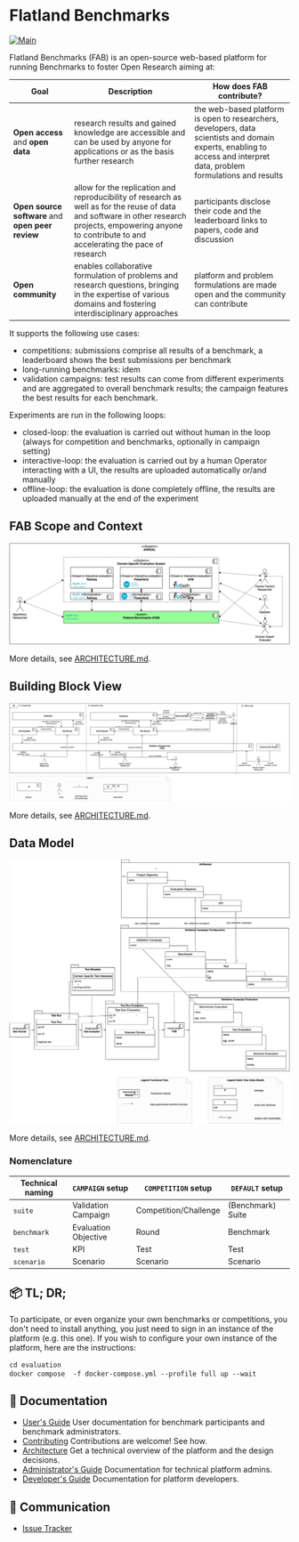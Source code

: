 Flatland Benchmarks
===================
[![Main](https://github.com/flatland-association/flatland-benchmarks/actions/workflows/checks.yml/badge.svg)](https://github.com/flatland-association/flatland-benchmarks/actions/workflows/checks.yml)

Flatland Benchmarks (FAB) is an open-source web-based platform for running Benchmarks to foster Open Research aiming at:

| Goal                                               | Description                                                                                                                                                                                                  | How does FAB contribute?                                                                                                                                               |
|----------------------------------------------------|--------------------------------------------------------------------------------------------------------------------------------------------------------------------------------------------------------------|------------------------------------------------------------------------------------------------------------------------------------------------------------------------|
| **Open access** and **open data**                  | research results and gained knowledge are accessible and can be used by anyone for applications or as the basis further research                                                                             | the web-based platform is open to researchers, developers, data scientists and domain experts, enabling to access and interpret data, problem formulations and results |
| **Open source software**  and **open peer review** | allow for the replication and reproducibility of research as well as for the reuse of data and software in other research projects, empowering anyone to contribute to and accelerating the pace of research | participants disclose their code and the leaderboard links to papers, code and discussion                                                                              |
| **Open community**                                 | enables collaborative formulation of problems and research questions, bringing in the expertise of various domains and fostering interdisciplinary approaches                                                | platform and problem formulations are made open and the community can contribute                                                                                       |

It supports the following use cases:

* competitions: submissions comprise all results of a benchmark, a leaderboard shows the best submissions per benchmark
* long-running benchmarks: idem
* validation campaigns: test results can come from different experiments and are aggregated to overall benchmark results; the campaign features the best results for each benchmark.

Experiments are run in the following loops:

* closed-loop: the evaluation is carried out without human in the loop (always for competition and benchmarks, optionally in campaign setting)
* interactive-loop: the evaluation is carried out by a human Operator interacting with a UI, the results are uploaded automatically or/and manually
* offline-loop: the evaluation is done completely offline, the results are uploaded manually at the end of the experiment

## FAB Scope and Context

![SystemContext.drawio.png](docs/img/architecture/SystemContext.drawio.png)

More details, see [ARCHITECTURE.md](docs/ARCHITECTURE.md).

## Building Block View

![Closed_and_Interactive_Loop_Eval.drawio.png](docs/img/architecture/Closed_and_Interactive_Loop_Eval.drawio.png)

More details, see [ARCHITECTURE.md](docs/ARCHITECTURE.md).

## Data Model

![DataModel.drawio.png](docs/img/architecture/DataModel.drawio.png)

More details, see [ARCHITECTURE.md](docs/ARCHITECTURE.md).

### Nomenclature

| Technical naming | `CAMPAIGN` setup     | `COMPETITION` setup   | `DEFAULT` setup  |
|------------------|----------------------|-----------------------|-------------------|
| `suite`          | Validation Campaign  | Competition/Challenge | (Benchmark) Suite |
| `benchmark`      | Evaluation Objective | Round                 | Benchmark         |
| `test`           | KPI                  | Test                  | Test              |
| `scenario`       | Scenario             | Scenario              | Scenario          |

📦 TL; DR;
----------
To participate, or even organize your own benchmarks or competitions, you don't need to install anything, you just need to sign in an instance of the platform (e.g. this one). If you wish to configure your own instance of the platform, here are the instructions:

```shell
cd evaluation
docker compose  -f docker-compose.yml --profile full up --wait
```

📑 Documentation
----------------

* [User's Guide](docs/USER_GUIDE.md) User documentation for benchmark participants and benchmark administrators.
* [Contributing](docs/CONTRIBUTING.md) Contributions are welcome! See how.
* [Architecture](docs/ARCHITECTURE.md) Get a technical overview of the platform and the design decisions.
* [Administrator's Guide](docs/ADMINISTRATION.md) Documentation for technical platform admins.
* [Developer's Guide](docs/DEVELOPMENT.md) Documentation for platform developers.

💬 Communication
----------------

* [Issue Tracker](https://github.com/flatland-association/flatland-benchmarks/issues/)
